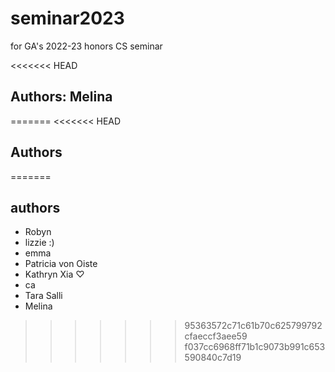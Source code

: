 # seminar2023
for GA's 2022-23 honors CS seminar

<<<<<<< HEAD
## Authors: Melina
=======
<<<<<<< HEAD
## Authors


=======
## authors
- Robyn
- lizzie :)
- emma 
- Patricia von Oiste
- Kathryn Xia ♡
- ca
- Tara Salli
- Melina
>>>>>>> 95363572c71c61b70c625799792cfaeccf3aee59
>>>>>>> f037cc6968ff71b1c9073b991c653590840c7d19
